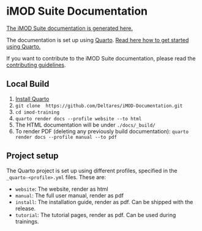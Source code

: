 # iMOD Suite Documentation

[The iMOD Suite documentation is generated here.](https://deltares.github.io/iMOD-Documentation)

The documentation is set up using [Quarto](https://quarto.org/). 
[Read here how to get started using Quarto.](https://quarto.org/docs/get-started/)

If you want to contribute to the iMOD Suite documentation,
please read the [contributing guidelines](CONTRIBUTING.md).

## Local Build

1. [Install Quarto](https://quarto.org/docs/get-started/)
2. `git clone  https://github.com/Deltares/iMOD-Documentation.git`
3. `cd imod-training`
4. `quarto render docs --profile website --to html`
5. The HTML documentation will be under `./docs/_build/`
6. To render PDF (deleting any previously build documentation): 
    `quarto render docs --profile manual --to pdf`

## Project setup

The Quarto project is set up using different profiles, specified in the
`_quarto-<profile>.yml` files. These are:

- `website`: The website, render as html
- `manual`: The full user manual, render as pdf
- `install`: The installation guide, render as pdf. Can be shipped with the release.
- `tutorial`: The tutorial pages, render as pdf. Can be used during trainings.
